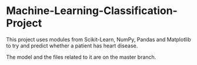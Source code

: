 # Machine-Learning-Classification-Project
This project uses modules from Scikit-Learn, NumPy, Pandas and Matplotlib to try and predict whether a patient has heart disease.

The model and the files related to it are on the master branch.
